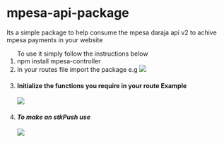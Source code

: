 # mpesa-api-package

<p>
Its a simple package to help consume the mpesa daraja api v2 to achive mpesa payments in your website
</p>



<ol>
To use it simply follow the instructions below
<li>
npm install mpesa-controller
</li>
<li>
In your routes file import the package e.g <em>
<img src="https://user-images.githubusercontent.com/43230510/168447483-73598460-bbce-4418-8e5a-5f764dc16c21.png"/>

  </em>
</li>
<li>
<h4>Initialize the functions you require in your route Example</h4> <em>
<img src="https://user-images.githubusercontent.com/43230510/168447482-131e7b83-2e65-42fe-8a86-f3867d63aef3.png" />

<li>
<h4>To make an stkPush use </h4>
  
<em>
<img src="https://user-images.githubusercontent.com/43230510/168492378-87e9d57f-2f44-4ce7-a0f4-0b0dad53d3a7.png"/>
</em>
</li>
  
</em>
</li>
</ol>
